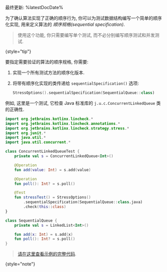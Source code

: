 [//]: # (title: 顺序规格)

最终更新: %latestDocDate%

为了确认算法实现了正确的顺序行为, 你可以为测试数据结构编写一个简单的顺序化实现,
用来定义算法的 _顺序规格(sequential specification)_.

> 使用这个功能, 你只需要编写单个测试, 而不必分别编写顺序测试和并发测试.
>
{style="tip"}

要指定需要验证的算法的顺序规格, 你需要:

1. 实现一个所有测试方法的顺序化版本.
2. 将带有顺序化实现的类传递给 `sequentialSpecification()` 选项:

   ```kotlin
   StressOptions().sequentialSpecification(SequentialQueue::class)
   ```

例如, 这里是一个测试, 它检查 Java 标准库的 `j.u.c.ConcurrentLinkedQueue` 类的正确性.

```kotlin
import org.jetbrains.kotlinx.lincheck.*
import org.jetbrains.kotlinx.lincheck.annotations.*
import org.jetbrains.kotlinx.lincheck.strategy.stress.*
import org.junit.*
import java.util.*
import java.util.concurrent.*

class ConcurrentLinkedQueueTest {
    private val s = ConcurrentLinkedQueue<Int>()

    @Operation
    fun add(value: Int) = s.add(value)

    @Operation
    fun poll(): Int? = s.poll()

    @Test
    fun stressTest() = StressOptions()
        .sequentialSpecification(SequentialQueue::class.java)
        .check(this::class)
}

class SequentialQueue {
    private val s = LinkedList<Int>()

    fun add(x: Int) = s.add(x)
    fun poll(): Int? = s.poll()
}
```

> [请在这里查看示例的完整代码](https://github.com/Kotlin/kotlinx-lincheck/blob/guide/src/jvm/test/org/jetbrains/kotlinx/lincheck/test/guide/ConcurrentLinkedQueueTest.kt).
>
{style="note"}
